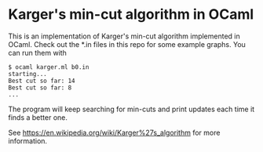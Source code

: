 # Karger's min-cut algorithm in OCaml
This is an implementation of Karger's min-cut algorithm implemented in OCaml. Check out the *.in files in this repo for some example graphs. You can run them with
```
$ ocaml karger.ml b0.in
starting...
Best cut so far: 14
Best cut so far: 8
...
```
The program will keep searching for min-cuts and print updates each time it finds a better one.

See https://en.wikipedia.org/wiki/Karger%27s_algorithm for more information.
